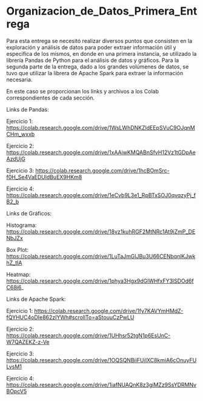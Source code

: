 # Organizacion_de_Datos_Primera_Entrega

Para esta entrega se necesitó realizar diversos puntos que consisten en la exploración y análisis de datos para poder extraer información útil y especifica de los mismos, en donde en  una primera instancia, se utilizado la librería Pandas de Python para el análisis de datos y gráficos. Para la segunda parte de la entrega, dado a los grandes volúmenes de datos, se tuvo que utilizar la librera de Apache Spark para extraer la información necesaria.

En este caso se proporcionan los links y archivos a los Colab correspondientes de cada sección.

Links de Pandas:

Ejercicio 1: https://colab.research.google.com/drive/1WsLWhDNKZldEEpSVuC9OJqnMCHm_wxxb

Ejercicio 2: https://colab.research.google.com/drive/1xAAiwKMQABnSfvH12Vz1tGDpAeAzdUjG

Ejercicio 3: https://colab.research.google.com/drive/1hcBOmSrc-f0H_Se4VaEDUldBuEX9HKm8

Ejercicio 4: https://colab.research.google.com/drive/1eCvb9L3e1_RpBTxSOJ0qvqzyPj_fB2_b

Links de Gráficos:

Histograma: https://colab.research.google.com/drive/18vz1kuhRGF2MtNRc1At9iZmP_DENbJZx

Box Plot: https://colab.research.google.com/drive/1LuTaJmGlJBu3U66CENbqnlKJwkhZ_tIA

Heatmap: https://colab.research.google.com/drive/1phya3Hgx9dGlWHfxFY3lSDOd6fC68i6_

Links de Apache Spark:

Ejercicio 1: https://colab.research.google.com/drive/1fy7KAVYmHMdZ-fQYHUC4oDIe862zIYWh#scrollTo=aStouuCzPwLU

Ejercicio 2: https://colab.research.google.com/drive/1UHhsr52tgN1p6EsUnC-W7QAZEKZ-z-Ve

Ejercicio 3: https://colab.research.google.com/drive/1OQSQNBiiFUiIXC8kmiA6cOnuyFULvsM1

Ejercicio 4: https://colab.research.google.com/drive/1iafNUAQnK8z3giMZz9SsYDRMNvBOpcV5

